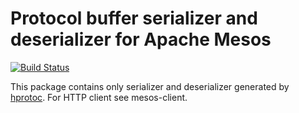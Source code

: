 # Protocol buffer serializer and deserializer for Apache Mesos

[![Build Status](https://travis-ci.org/PROTEINE-INSAIDERS/mesos-client.svg?branch=master)](https://travis-ci.org/PROTEINE-INSAIDERS/mesos-client)

This package contains only serializer and deserializer generated by [hprotoc](http://hackage.haskell.org/package/hprotoc). For HTTP client see mesos-client.
